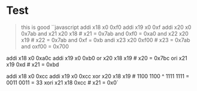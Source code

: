 # Test
> this is good
``javascript
addi x18 x0 0xf0
addi x19 x0 0xf
addi x20 x0 0x7ab
and x21 x20 x18 # x21 = 0x7ab and 0xf0 = 0xa0
and x22 x20 x19 # x22 = 0x7ab and 0xf = 0xb
andi x23 x20 0xf00 # x23 = 0x7ab and oxf00 = 0x700

addi x18 x0 0xa0c
addi x19 x0 0xb0
or x20 x18 x19 # x20 = 0x7bc
ori x21 x19 0xd # x21 = 0xbd

addi x18 x0 0xcc
addi x19 x0 0xcc
xor x20 x18 x19 # 1100 1100 ^ 1111 1111 = 0011 0011 = 33
xori x21 x18 0xcc # x21 = 0x0`
